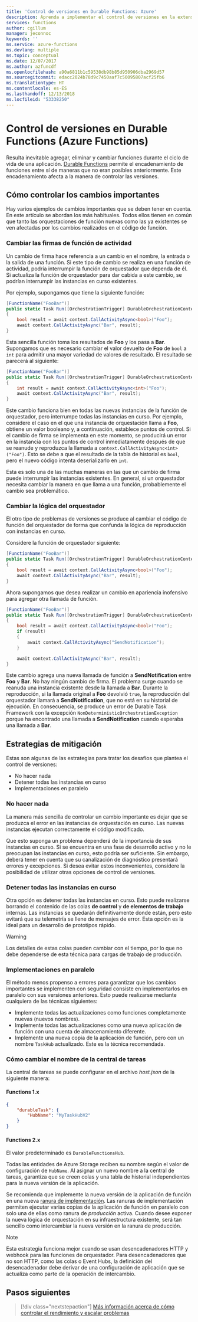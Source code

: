```yaml
---
title: 'Control de versiones en Durable Functions: Azure'
description: Aprenda a implementar el control de versiones en la extensión Durable Functions para Azure Functions.
services: functions
author: cgillum
manager: jeconnoc
keywords: ''
ms.service: azure-functions
ms.devlang: multiple
ms.topic: conceptual
ms.date: 12/07/2017
ms.author: azfuncdf
ms.openlocfilehash: a90a6811b1c59538db98b85d950906dba2969d57
ms.sourcegitcommit: edacc2024b78d9c7450aaf7c50095807acf25fb6
ms.translationtype: HT
ms.contentlocale: es-ES
ms.lasthandoff: 12/13/2018
ms.locfileid: "53338250"
---
```

# <a name="versioning-in-durable-functions-azure-functions"></a>Control de versiones en Durable Functions (Azure Functions)

Resulta inevitable agregar, eliminar y cambiar funciones durante el ciclo de vida de una aplicación. [Durable Functions](durable-functions-overview.md) permite el encadenamiento de funciones entre sí de maneras que no eran posibles anteriormente. Este encadenamiento afecta a la manera de controlar las versiones.

## <a name="how-to-handle-breaking-changes"></a>Cómo controlar los cambios importantes

Hay varios ejemplos de cambios importantes que se deben tener en cuenta. En este artículo se abordan los más habituales. Todos ellos tienen en común que tanto las orquestaciones de función nuevas como las ya existentes se ven afectadas por los cambios realizados en el código de función.

### <a name="changing-activity-function-signatures"></a>Cambiar las firmas de función de actividad

Un cambio de firma hace referencia a un cambio en el nombre, la entrada o la salida de una función. Si este tipo de cambio se realiza en una función de actividad, podría interrumpir la función de orquestador que dependa de él. Si actualiza la función de orquestador para dar cabida a este cambio, se podrían interrumpir las instancias en curso existentes.

Por ejemplo, supongamos que tiene la siguiente función:

```csharp
[FunctionName("FooBar")]
public static Task Run([OrchestrationTrigger] DurableOrchestrationContext context)
{
    bool result = await context.CallActivityAsync<bool>("Foo");
    await context.CallActivityAsync("Bar", result);
}
```

Esta sencilla función toma los resultados de **Foo** y los pasa a **Bar**. Supongamos que es necesario cambiar el valor devuelto de **Foo** de `bool` a `int` para admitir una mayor variedad de valores de resultado. El resultado se parecerá al siguiente:

```csharp
[FunctionName("FooBar")]
public static Task Run([OrchestrationTrigger] DurableOrchestrationContext context)
{
    int result = await context.CallActivityAsync<int>("Foo");
    await context.CallActivityAsync("Bar", result);
}
```

Este cambio funciona bien en todas las nuevas instancias de la función de orquestador, pero interrumpe todas las instancias en curso. Por ejemplo, considere el caso en el que una instancia de orquestación llama a **Foo**, obtiene un valor booleano y, a continuación, establece puntos de control. Si el cambio de firma se implementa en este momento, se producirá un error en la instancia con los puntos de control inmediatamente después de que se reanude y reproduzca la llamada a `context.CallActivityAsync<int>("Foo")`. Esto se debe a que el resultado de la tabla de historial es `bool`, pero el nuevo código intenta deserializarlo en `int`.

Esta es solo una de las muchas maneras en las que un cambio de firma puede interrumpir las instancias existentes. En general, si un orquestador necesita cambiar la manera en que llama a una función, probablemente el cambio sea problemático.

### <a name="changing-orchestrator-logic"></a>Cambiar la lógica del orquestador

El otro tipo de problemas de versiones se produce al cambiar el código de función del orquestador de forma que confunda la lógica de reproducción con instancias en curso.

Considere la función de orquestador siguiente:

```csharp
[FunctionName("FooBar")]
public static Task Run([OrchestrationTrigger] DurableOrchestrationContext context)
{
    bool result = await context.CallActivityAsync<bool>("Foo");
    await context.CallActivityAsync("Bar", result);
}
```

Ahora supongamos que desea realizar un cambio en apariencia inofensivo para agregar otra llamada de función.

```csharp
[FunctionName("FooBar")]
public static Task Run([OrchestrationTrigger] DurableOrchestrationContext context)
{
    bool result = await context.CallActivityAsync<bool>("Foo");
    if (result)
    {
        await context.CallActivityAsync("SendNotification");
    }

    await context.CallActivityAsync("Bar", result);
}
```

Este cambio agrega una nueva llamada de función a **SendNotification** entre **Foo** y **Bar**. No hay ningún cambio de firma. El problema surge cuando se reanuda una instancia existente desde la llamada a **Bar**. Durante la reproducción, si la llamada original a **Foo** devolvió `true`, la reproducción del orquestador llamará a **SendNotification**, que no está en su historial de ejecución. En consecuencia, se produce un error de Durable Task Framework con la excepción `NonDeterministicOrchestrationException` porque ha encontrado una llamada a **SendNotification** cuando esperaba una llamada a **Bar**.

## <a name="mitigation-strategies"></a>Estrategias de mitigación

Estas son algunas de las estrategias para tratar los desafíos que plantea el control de versiones:

* No hacer nada
* Detener todas las instancias en curso
* Implementaciones en paralelo

### <a name="do-nothing"></a>No hacer nada

La manera más sencilla de controlar un cambio importante es dejar que se produzca el error en las instancias de orquestación en curso. Las nuevas instancias ejecutan correctamente el código modificado.

Que esto suponga un problema dependerá de la importancia de sus instancias en curso. Si se encuentra en una fase de desarrollo activo y no le preocupan las instancias en curso, esto podría ser suficiente. Sin embargo, deberá tener en cuenta que su canalización de diagnóstico presentará errores y excepciones. Si desea evitar estos inconvenientes, considere la posibilidad de utilizar otras opciones de control de versiones.

### <a name="stop-all-in-flight-instances"></a>Detener todas las instancias en curso

Otra opción es detener todas las instancias en curso. Esto puede realizarse borrando el contenido de las colas **de control** y **de elementos de trabajo** internas. Las instancias se quedarán definitivamente donde están, pero esto evitará que su telemetría se llene de mensajes de error. Esta opción es la ideal para un desarrollo de prototipos rápido.

> [!WARNING]
> Los detalles de estas colas pueden cambiar con el tiempo, por lo que no debe dependerse de esta técnica para cargas de trabajo de producción.

### <a name="side-by-side-deployments"></a>Implementaciones en paralelo

El método menos propenso a errores para garantizar que los cambios importantes se implementen con seguridad consiste en implementarlos en paralelo con sus versiones anteriores. Esto puede realizarse mediante cualquiera de las técnicas siguientes:

* Implemente todas las actualizaciones como funciones completamente nuevas (nuevos nombres).
* Implemente todas las actualizaciones como una nueva aplicación de función con una cuenta de almacenamiento diferente.
* Implemente una nueva copia de la aplicación de función, pero con un nombre `TaskHub` actualizado. Este es la técnica recomendada.

### <a name="how-to-change-task-hub-name"></a>Cómo cambiar el nombre de la central de tareas

La central de tareas se puede configurar en el archivo *host.json* de la siguiente manera:

#### <a name="functions-1x"></a>Functions 1.x

```json
{
    "durableTask": {
        "HubName": "MyTaskHubV2"
    }
}
```

#### <a name="functions-2x"></a>Functions 2.x

El valor predeterminado es `DurableFunctionsHub`.

Todas las entidades de Azure Storage reciben su nombre según el valor de configuración de `HubName`. Al asignar un nuevo nombre a la central de tareas, garantiza que se creen colas y una tabla de historial independientes para la nueva versión de la aplicación.

Se recomienda que implemente la nueva versión de la aplicación de función en una nueva [ranura de implementación](https://blogs.msdn.microsoft.com/appserviceteam/2017/06/13/deployment-slots-preview-for-azure-functions/). Las ranuras de implementación permiten ejecutar varias copias de la aplicación de función en paralelo con solo una de ellas como ranura de *producción* activa. Cuando desee exponer la nueva lógica de orquestación en su infraestructura existente, será tan sencillo como intercambiar la nueva versión en la ranura de producción.

> [!NOTE]
> Esta estrategia funciona mejor cuando se usan desencadenadores HTTP y webhook para las funciones de orquestador. Para desencadenadores que no son HTTP, como las colas o Event Hubs, la definición del desencadenador debe derivar de una configuración de aplicación que se actualiza como parte de la operación de intercambio.

## <a name="next-steps"></a>Pasos siguientes

> [!div class="nextstepaction"]
> [Más información acerca de cómo controlar el rendimiento y escalar problemas](durable-functions-perf-and-scale.md)
